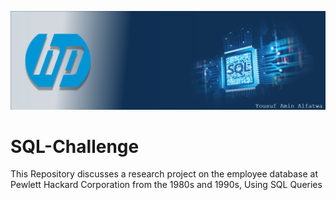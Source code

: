 ![Header](https://github.com/yaf978/SQL-Challenge/blob/main/EmployeeSQL/Resource_Data/banner.png)

# SQL-Challenge
This Repository discusses a research project on the employee database at Pewlett Hackard Corporation from the 1980s and 1990s, Using SQL Queries
